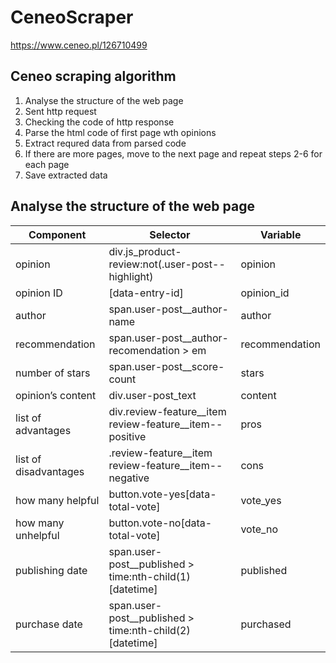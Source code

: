 # CeneoScraper
https://www.ceneo.pl/126710499

## Ceneo scraping algorithm
1. Analyse the structure of the web page
2. Sent http request
3. Checking the code of http response
4. Parse the html code of first page wth opinions
5. Extract requred data from parsed code
6. If there are more pages, move to the next page and repeat steps 2-6 for each page
7. Save extracted data

## Analyse the structure of the web page
|Component|Selector|Variable|
|---------|--------|--------|
|opinion|div.js_product-review:not(.user-post--highlight)|opinion|
|opinion ID |[data-entry-id]|opinion_id|
|author |span.user-post__author-name|author|
|recommendation |span.user-post__author-recomendation > em|recommendation|
|number of stars |span.user-post__score-count|stars|
|opinion’s content |div.user-post_text|content|
|list of advantages |div.review-feature__item review-feature__item--positive|pros|
|list of disadvantages |.review-feature__item review-feature__item--negative|cons|
|how many helpful |button.vote-yes[data-total-vote]|vote_yes|
|how many  unhelpful |button.vote-no[data-total-vote]|vote_no|
|publishing date |span.user-post__published > time:nth-child(1)[datetime]|published|
|purchase date |span.user-post__published > time:nth-child(2)[datetime]|purchased|
